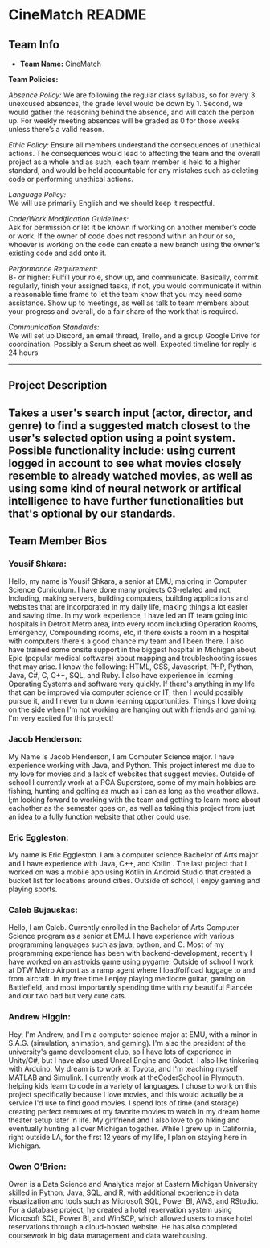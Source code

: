 # CineMatch README

## Team Info
- **Team Name:** CineMatch
  
**Team Policies:**  

  *Absence Policy:* 
    We are following the regular class syllabus, so for every 3 unexcused absences, the grade level would be down by 1. Second, we would gather the reasoning behind the absence, and will catch the person up. For weekly meeting absences will be graded as 0 for those weeks unless there’s a valid reason.    

  *Ethic Policy:*
    Ensure all members understand the consequences of unethical actions. The consequences would lead to affecting the team and the overall project as a whole and as such, each team member is held to a higher standard, and would be held accountable for any mistakes such as deleting code or performing unethical actions.

  *Language Policy:*  
    We will use primarily English and we should keep it respectful.  

  *Code/Work Modification Guidelines:*  
    Ask for permission or let it be known if working on another member’s code or work. If the owner of code does not respond within an hour or so, whoever is working on the code can create a new branch using the owner's existing code and add onto it. 

  *Performance Requirement:*  
    B- or higher: Fulfill your role, show up, and communicate. Basically, commit regularly, finish your assigned tasks, if not, you would communicate it within a reasonable time frame to let the team know that you may need some assistance. Show up to meetings, as well as talk to team members about your progress and overall, do a fair share of the work that is required.

  *Communication Standards:*  
    We will set up Discord, an email thread, Trello, and a group Google Drive for coordination. Possibly a Scrum sheet as well. Expected timeline for reply is 24 hours

---

## Project Description
Takes a user's search input (actor, director, and genre) to find a suggested match closest to the user's selected option using a point system. Possible functionality include: using current logged in account to see what movies closely resemble to already watched movies, as well as using some kind of neural network or artifical intelligence to have further functionalities but that's optional by our standards.
---

## Team Member Bios

### Yousif Shkara: 
Hello, my name is Yousif Shkara, a senior at EMU, majoring in Computer Science Curriculum. I have done many projects CS-related and not. Including, making servers, building computers, building applications and websites that are incorporated in my daily life, making things a lot easier and saving time. In my work experience, I have led an IT team going into hospitals in Detroit Metro area, into every room including Operation Rooms, Emergency, Compounding rooms, etc, if there exists a room in a hospital with computers there's a good chance my team and I been there. I also have trained some onsite support in the biggest hospital in Michigan about Epic (popular medical software) about mapping and troubleshooting issues that may arise. I know the following: HTML, CSS, Javascript, PHP, Python, Java, C#, C, C++, SQL, and Ruby. I also have experience in learning Operating Systems and software very quickly. If there's anything in my life that can be improved via computer science or IT, then I would possibly pursue it, and I never turn down learning opportunities. Things I love doing on the side when I'm not working are hanging out with friends and gaming. I'm very excited for this project!

### Jacob Henderson:
My Name is Jacob Henderson, I am Computer Science major. I have experience working with Java, and Python. This project interest me due to my love for movies and a lack of websites that suggest movies. Outside of school I currently work at a PGA Superstore, some of my main hobbies are fishing, hunting and golfing as much as i can as long as the weather allows. I;m looking foward to working with the team and getting to learn more about eachother as the semester goes on, as well as taking this project from just an idea to a fully function website that other could use.

### Eric Eggleston:
My name is Eric Eggleston. I am a computer science Bachelor of Arts major and I have experience with Java, C++, and Kotlin . The last project that I worked on was a mobile app using Kotlin in Android Studio that created a bucket list for locations around cities. Outside of school, I enjoy gaming and playing sports.

### Caleb Bujauskas: 
Hello, I am Caleb. Currently enrolled in the Bachelor of Arts Computer Science program as a senior at EMU. I have experience with various programming languages such as java, python, and C. Most of my programming experience has been with backend-development, recently I have worked on an astroids game using pygame. Outside of school I work at DTW Metro Airport as a ramp agent where I load/offload luggage to and from aircraft. In my free time I enjoy playing mediocre guitar, gaming on Battlefield, and most importantly spending time with my beautiful Fiancée and our two bad but very cute cats.

### Andrew Higgin:   
Hey, I'm Andrew, and I'm a computer science major at EMU, with a minor in S.A.G. (simulation, animation, and gaming). I'm also the president of the university's game development club, so I have lots of experience in Unity/C#, but I have also used Unreal Engine and Godot. I also like tinkering with Arduino. My dream is to work at Toyota, and I'm teaching myself MATLAB and Simulink. I currently work at theCoderSchool in Plymouth, helping kids learn to code in a variety of languages. I chose to work on this project specifically because I love movies, and this would actually be a service I'd use to find good movies. I spend lots of time (and storage) creating perfect remuxes of my favorite movies to watch in my dream home theater setup later in life. My girlfriend and I also love to go hiking and eventually hunting all over Michigan together. While I grew up in California, right outside LA, for the first 12 years of my life, I plan on staying here in Michigan.

### Owen O’Brien:  
Owen is a Data Science and Analytics major at Eastern Michigan University skilled in Python, Java, SQL, and R, with additional experience in data visualization and tools such as Microsoft SQL, Power BI, AWS, and RStudio. For a database project, he created a hotel reservation system using Microsoft SQL, Power BI, and WinSCP, which allowed users to make hotel reservations through a cloud-hosted website. He has also completed coursework in big data management and data warehousing.  
